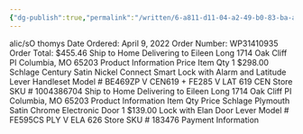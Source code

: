 ```yaml
---
{"dg-publish":true,"permalink":"/written/6-a811-d11-04-a2-49-b0-83-ba-ac-4-abcb-069-e9/","dgHomeLink":true,"dgPassFrontmatter":false}
---
```


alic/sO thomys
Date Ordered: April 9, 2022
Order Number: WP31410935
Order Total: $455.46
Ship to Home
Delivering to
Eileen Long
1714 Oak Cliff PI
Columbia, MO 65203
Product Information
Price
Item
Qty
1
$298.00
Schlage Century Satin Nickel Connect Smart Lock
with Alarm and Latitude Lever Handleset
Model # BE469ZP V CEN619 + FE285 V LAT 619
CEN
Store SKU # 1004386704
Ship to Home
Delivering to
Eileen Long
1714 Oak Cliff PI
Columbia, MO 65203
Product Information
Item
Qty
Price
Schlage Plymouth Satin Chrome Electronic Door
1
$139.00
Lock with Elan Door Lever
Model # FE595CS PLY V ELA 626
Store SKU # 183476
Payment Information


